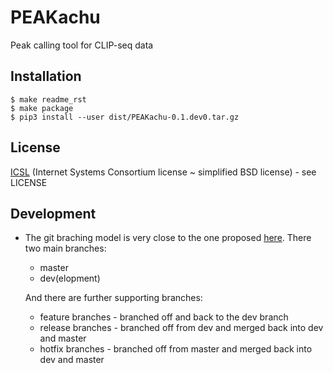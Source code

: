 # PEAKachu
Peak calling tool for CLIP-seq data

## Installation

    $ make readme_rst
    $ make package
    $ pip3 install --user dist/PEAKachu-0.1.dev0.tar.gz

## License

[ICSL](https://en.wikipedia.org/wiki/ISC_license)
(Internet Systems Consortium license ~ simplified BSD license) - see LICENSE

## Development

* The git braching model is very close to the one
  proposed [here](http://nvie.com/posts/a-successful-git-branching-model/).
  There two main branches:
    * master
    * dev(elopment)

    And there are further supporting branches:
    * feature branches - branched off and back to the dev branch
    * release branches - branched off from dev and merged back into
      dev and master
    * hotfix branches - branched off from master and merged back into
                        dev and master
